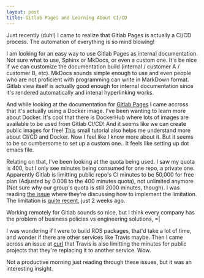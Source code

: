 ```yaml
---
layout: post
title: Gitlab Pages and Learning About CI/CD
---
```


Just recently (duh!) I came to realize that Gitlab Pages is actually a CI/CD process. The automation of everything is so mind blowing!

I am looking for an easy way to use Gitlab Pages as internal documentation. Not sure what to use, Sphinx or MkDocs, or even a custom one. It's be nice if we can customize the documentation build (internal / customer A / customer B, etc). MkDocs sounds simple enough to use and even people who are not proficient with programming can write in MarkDown format. Gitlab view itself is actually good enough for internal documentation since it's rendered automatically and intenal hyperlinking works.

And while looking at the documentation for [Gitlab Pages](https://docs.gitlab.com/ee/user/project/pages/getting_started/pages_from_scratch.html#choose-a-docker-image) I came accross that it's actually using a Docker image. I've been wanting to learn more about Docker. It's cool that there is DockerHub where lots of images are available to be used from Gitlab CI/CD! And it seems like we can create public images for free! [This](https://www.vipinajayakumar.com/continuous-integration-of-latex-projects-with-gitlab-pages.html) small tutorial also helps me understand more about CI/CD and Docker. Now I feel like I know more about it. But it seems to be so cumbersome to set up a custom one.. It feels like setting up dot emacs file.

Relating on that, I've been looking at the quota being used. I saw my quota is 400, but I only see minutes being consumed for one repo, a private one. Apparently Gitlab is limitting public repo's CI minutes to be 50,000 for free plan (Adjusted by 0.008 to the 400 minutes quota), not unlimited anymore (Not sure why our group's quota is still 2000 minutes, though). I was reading [the issue](https://gitlab.com/gitlab-org/gitlab/-/issues/243722) where they're discussing how to implement the limitation. The limitation is [quite recent](https://docs.gitlab.com/ee/subscriptions/gitlab_com/index.html#ci-pipeline-minutes), just 2 weeks ago.

Working remotely for Gitlab sounds so nice, but I think every company has the problem of business policies vs engineering solutions, =|

I was wondering if I were to build ROS packages, that'd take a lot of time, and wonder if there are other services like Travis maybe. Then I came across an issue at [curl](https://github.com/curl/curl/issues/7150) that Travis is also limitting the minutes for public projects that they're replacing it to another service. Wow.

Not a productive morning just reading through these issues, but it was an interesting insight.
